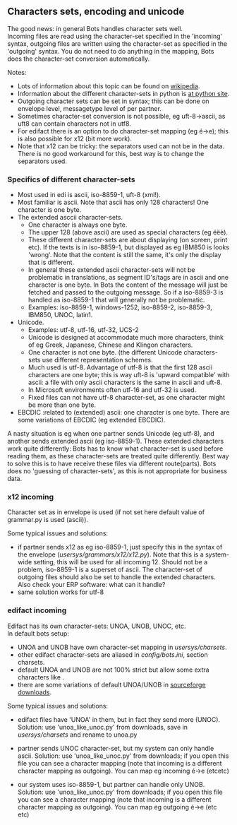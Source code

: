 ## Characters sets, encoding and unicode 
The good news: in
general Bots handles character sets well.  
Incoming files are read using the character-set specified in the
'incoming' syntax, outgoing files are written using the character-set as
specified in the 'outgoing' syntax. You do not need to do anything in
the mapping, Bots does the character-set conversion automatically.

Notes:

-   Lots of information about this topic can be found on
    [wikipedia](http://en.wikipedia.org/wiki/Character_encoding).
-   Information about the different character-sets in python is [at 
    python
    site](http://docs.python.org/2/library/codecs.html#standard-encodings).
-   Outgoing character sets can be set in syntax; this can be done on
    envelope level, messagetype level of per partner.
-   Sometimes character-set conversion is not possible, eg
    uft-8-\>ascii, as uft8 can contain characters not in utf8.
-   For edifact there is an option to do character-set mapping (eg
    é-\>e); this is also possible for x12 (bit more work).
-   Note that x12 can be tricky: the separators used can not be in the
    data. There is no good workaround for this, best way is to change
    the separators used.


### Specifics of different character-sets

-   Most used in edi is ascii, iso-8859-1, uft-8 (xml!).
-   Most familiar is ascii. Note that ascii has only 128 characters! One
    character is one byte.
-   The extended asccii character-sets.
    -   One character is always one byte.
    -   The upper 128 (above ascii) are used as special characters (eg
        éëè).
    -   These  different character-sets are about displaying (on screen,
        print etc). If the texts is in iso-8859-1, but displayed as eg
        IBM850 is looks 'wrong'. Note that the content is still the
        same, it's only the display that is different.
    -   In general these extended ascii character-sets will not be
        problematic in translations, as segment ID's/tags are in ascii
        and one character is one byte. In Bots the content of the
        message will just be fetched and passed to the outgoing message.
        So if a iso-8859-3 is handled as iso-8859-1 that will generally
        not be problematic.
    -   Examples: iso-8859-1, windows-1252, iso-8859-2, iso-8859-3,
        IBM850, UNOC, latin1.
-   Unicode.
    -   Examples: utf-8, utf-16, utf-32, UCS-2
    -   Unicode is designed at accommodate much more characters, think
        of eg Greek, Japanese, Chinese and Klingon characters.
    -   One character is not one byte. (the different Unicode
        characters-sets use different representation schemes.
    -   Much used is utf-8. Advantage of utf-8 is that the first 128
        ascii characters are one byte; this is way uft-8 is 'upward
        compatible' with ascii: a file with only ascii characters is the
        same in ascii and uft-8.
    -   In Microsoft environments often utf-16 and utf-32 is used.
    -   Fixed files can not have utf-8 character-set, as one character
        might be more than one byte.
-   EBCDIC :related to (extended) ascii: one character is one byte.
    There are some variations of EBCDIC (eg extended EBCDIC).

A nasty situation is eg when one partner sends Unicode (eg utf-8), and
another sends extended ascii (eg iso-8859-1). These extended characters
work quite differently: Bots has to know what character-set is used
before reading them, as these character-sets are treated quite
differently. Best way to solve this is to have receive these files via
different route(parts). Bots does no 'guessing of character-sets', as
this is not appropriate for business data.


### x12 incoming

Character set as in envelope is used (if not set here default value of
grammar.py is used (ascii)).

Some typical issues and solutions:

-   if partner sends x12 as eg iso-8859-1, just specify this in the
    syntax of the envelope (*usersys/grammars/x12/x12.py*). Note that
    this is a system-wide setting, this will be used for all incoming
    12. Should not be a problem, iso-8859-1 is a superset of ascii. The
    character-set of outgoing files should also be set to handle the
    extended characters. Also check your ERP software: what can it
    handle?
-   same solution works for utf-8
    

### edifact incoming

Edifact has its own character-sets: UNOA, UNOB, UNOC, etc.  
In default bots setup:

-   UNOA and UNOB have own character-set mapping in *usersys/charsets*.
-   other edifact character-sets are aliased in *config/bots.ini*,
    section charsets.
-   default UNOA and UNOB are not 100% strict but allow some extra
    characters like .
-   there are some variations of default UNOA/UNOB in [sourceforge
    downloads](http://http://sourceforge.net/projects/bots/files/edifact%20character%20sets/).

Some typical issues and solutions:

-   edifact files have 'UNOA' in them, but in fact they send more (UNOC).
    Solution: use 'unoa\_like\_unoc.py' from downloads, save in
    *usersys/charsets* and rename to unoa.py

-   partner sends UNOC character-set, but my system can only handle ascii.
    Solution: use 'unoa\_like\_unoc.py' from downloads; if you open this
    file you can see a character mapping (note that incoming is a different
    character mapping as outgoing). You can map eg incoming é-\>e (etcetc)

-   our system uses iso-8859-1, but partner can handle only UNOB. Solution:
    use 'unoa\_like\_unoc.py' from downloads; if you open this file you can
    see a character mapping (note that incoming is a different character
    mapping as outgoing). You can map eg outgoing é-\>e (etc etc)

